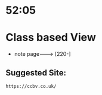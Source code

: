 # 52:05

# Class based View
- note page---> [220-]

## Suggested Site:
```link
https://ccbv.co.uk/
```